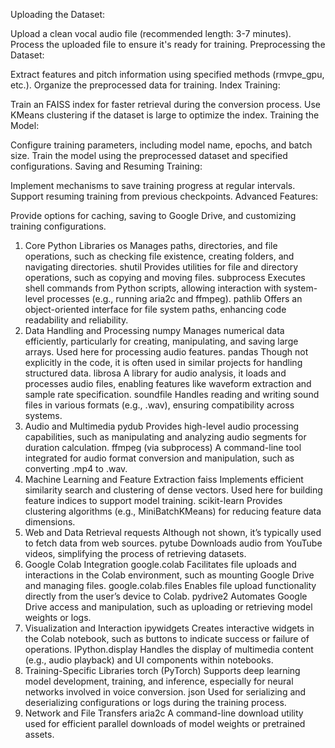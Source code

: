 Uploading the Dataset:

Upload a clean vocal audio file (recommended length: 3-7 minutes).
Process the uploaded file to ensure it's ready for training.
Preprocessing the Dataset:

Extract features and pitch information using specified methods (rmvpe_gpu, etc.).
Organize the preprocessed data for training.
Index Training:

Train an FAISS index for faster retrieval during the conversion process.
Use KMeans clustering if the dataset is large to optimize the index.
Training the Model:

Configure training parameters, including model name, epochs, and batch size.
Train the model using the preprocessed dataset and specified configurations.
Saving and Resuming Training:

Implement mechanisms to save training progress at regular intervals.
Support resuming training from previous checkpoints.
Advanced Features:

Provide options for caching, saving to Google Drive, and customizing training configurations.
1. Core Python Libraries
os
Manages paths, directories, and file operations, such as checking file existence, creating folders, and navigating directories.
shutil
Provides utilities for file and directory operations, such as copying and moving files.
subprocess
Executes shell commands from Python scripts, allowing interaction with system-level processes (e.g., running aria2c and ffmpeg).
pathlib
Offers an object-oriented interface for file system paths, enhancing code readability and reliability.
2. Data Handling and Processing
numpy
Manages numerical data efficiently, particularly for creating, manipulating, and saving large arrays. Used here for processing audio features.
pandas
Though not explicitly in the code, it is often used in similar projects for handling structured data.
librosa
A library for audio analysis, it loads and processes audio files, enabling features like waveform extraction and sample rate specification.
soundfile
Handles reading and writing sound files in various formats (e.g., .wav), ensuring compatibility across systems.
3. Audio and Multimedia
pydub
Provides high-level audio processing capabilities, such as manipulating and analyzing audio segments for duration calculation.
ffmpeg (via subprocess)
A command-line tool integrated for audio format conversion and manipulation, such as converting .mp4 to .wav.
4. Machine Learning and Feature Extraction
faiss
Implements efficient similarity search and clustering of dense vectors. Used here for building feature indices to support model training.
scikit-learn
Provides clustering algorithms (e.g., MiniBatchKMeans) for reducing feature data dimensions.
5. Web and Data Retrieval
requests
Although not shown, it’s typically used to fetch data from web sources.
pytube
Downloads audio from YouTube videos, simplifying the process of retrieving datasets.
6. Google Colab Integration
google.colab
Facilitates file uploads and interactions in the Colab environment, such as mounting Google Drive and managing files.
google.colab.files
Enables file upload functionality directly from the user’s device to Colab.
pydrive2
Automates Google Drive access and manipulation, such as uploading or retrieving model weights or logs.
7. Visualization and Interaction
ipywidgets
Creates interactive widgets in the Colab notebook, such as buttons to indicate success or failure of operations.
IPython.display
Handles the display of multimedia content (e.g., audio playback) and UI components within notebooks.
8. Training-Specific Libraries
torch (PyTorch)
Supports deep learning model development, training, and inference, especially for neural networks involved in voice conversion.
json
Used for serializing and deserializing configurations or logs during the training process.
9. Network and File Transfers
aria2c
A command-line download utility used for efficient parallel downloads of model weights or pretrained assets.
